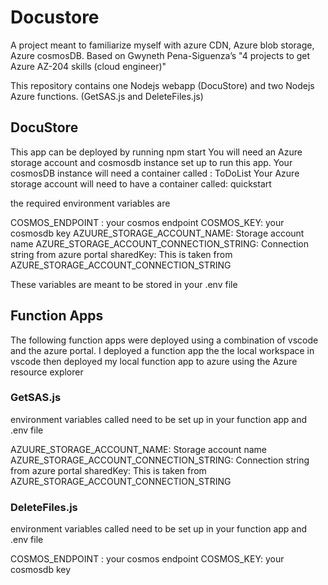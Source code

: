 # Docustore

A project meant to familiarize myself with azure CDN, Azure blob storage, Azure cosmosDB. Based on Gwyneth  Pena-Siguenza’s  "4 projects to get Azure AZ-204 skills (cloud engineer)"

This repository contains one Nodejs webapp (DocuStore) and two Nodejs Azure functions. (GetSAS.js and DeleteFiles.js)

## DocuStore

This app can be deployed by running npm start
You will need an Azure storage account and cosmosdb instance set up to run this app.
  Your cosmosDB instance will need a container called : ToDoList
  Your Azure storage account will need to have a container called: quickstart

the required environment variables are

  COSMOS_ENDPOINT : your cosmos endpoint
  COSMOS_KEY: your cosmosdb key
  AZUURE_STORAGE_ACCOUNT_NAME: Storage account name
  AZURE_STORAGE_ACCOUNT_CONNECTION_STRING:  Connection string from azure portal
  sharedKey: This is taken from AZURE_STORAGE_ACCOUNT_CONNECTION_STRING

These variables are meant to be stored in your .env file

## Function Apps

The following function apps were deployed using a combination of vscode and the azure portal.
I deployed a function app the the local workspace in vscode then deployed my local function app to azure using the Azure resource explorer

### GetSAS.js

environment variables called need to be set up in your function app and .env file  

  AZUURE_STORAGE_ACCOUNT_NAME: Storage account name
  AZURE_STORAGE_ACCOUNT_CONNECTION_STRING:  Connection string from azure portal
  sharedKey: This is taken from AZURE_STORAGE_ACCOUNT_CONNECTION_STRING

### DeleteFiles.js

environment variables called need to be set up in your function app and .env file  

  COSMOS_ENDPOINT : your cosmos endpoint
  COSMOS_KEY: your cosmosdb key


